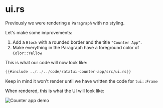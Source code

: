 # ui.rs

Previously we were rendering a `Paragraph` with no styling.

Let's make some improvements:

1. Add a `Block` with a rounded border and the title `"Counter App"`.
1. Make everything in the Paragraph have a foreground color of `Color::Yellow`

This is what our code will now look like:

```rust
{{#include ../../../code/ratatui-counter-app/src/ui.rs}}
```

Keep in mind it won't render until we have written the code for `tui::Frame`

When rendered, this is what the UI will look like:

![Counter app demo](https://user-images.githubusercontent.com/1813121/263155937-d8a8b6f6-97f4-4839-b855-ffd0249c2ae0.png)
